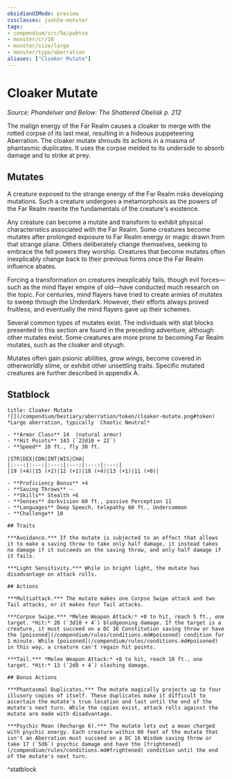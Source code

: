 ```yaml
---
obsidianUIMode: preview
cssclasses: json5e-monster
tags:
- compendium/src/5e/pabtso
- monster/cr/10
- monster/size/large
- monster/type/aberration
aliases: ["Cloaker Mutate"]
---
```

# Cloaker Mutate
*Source: Phandelver and Below: The Shattered Obelisk p. 212*  

The malign energy of the Far Realm causes a cloaker to merge with the rotted corpse of its last meal, resulting in a hideous puppeteering Aberration. The cloaker mutate shrouds its actions in a miasma of phantasmic duplicates. It uses the corpse melded to its underside to absorb damage and to strike at prey.

## Mutates

A creature exposed to the strange energy of the Far Realm risks developing mutations. Such a creature undergoes a metamorphosis as the powers of the Far Realm rewrite the fundamentals of the creature's existence.

Any creature can become a mutate and transform to exhibit physical characteristics associated with the Far Realm. Some creatures become mutates after prolonged exposure to Far Realm energy or magic drawn from that strange plane. Others deliberately change themselves, seeking to embrace the fell powers they worship. Creatures that become mutates often inexplicably change back to their previous forms once the Far Realm influence abates.

Forcing a transformation on creatures inexplicably fails, though evil forces—such as the mind flayer empire of old—have conducted much research on the topic. For centuries, mind flayers have tried to create armies of mutates to sweep through the Underdark. However, their efforts always proved fruitless, and eventually the mind flayers gave up their schemes.

Several common types of mutates exist. The individuals with stat blocks presented in this section are found in the preceding adventure, although other mutates exist. Some creatures are more prone to becoming Far Realm mutates, such as the cloaker and otyugh.

Mutates often gain psionic abilities, grow wings, become covered in otherworldly slime, or exhibit other unsettling traits. Specific mutated creatures are further described in appendix A.

## Statblock

```ad-statblock
title: Cloaker Mutate
![](/compendium/bestiary/aberration/token/cloaker-mutate.png#token)
*Large aberration, typically  Chaotic Neutral*

- **Armor Class** 14  (natural armor)
- **Hit Points** 143 (`22d10 + 22`)
- **Speed** 10 ft., fly 30 ft.

|STR|DEX|CON|INT|WIS|CHA|
|:---:|:---:|:---:|:---:|:---:|:---:|
|19 (+4)|15 (+2)|12 (+1)|18 (+4)|13 (+1)|11 (+0)|

- **Proficiency Bonus** +4
- **Saving Throws** ⏤
- **Skills** Stealth +6
- **Senses** darkvision 60 ft., passive Perception 11
- **Languages** Deep Speech, telepathy 60 ft., Undercommon
- **Challenge** 10

## Traits

***Avoidance.*** If the mutate is subjected to an effect that allows it to make a saving throw to take only half damage, it instead takes no damage if it succeeds on the saving throw, and only half damage if it fails.

***Light Sensitivity.*** While in bright light, the mutate has disadvantage on attack rolls.

## Actions

***Multiattack.*** The mutate makes one Corpse Swipe attack and two Tail attacks, or it makes four Tail attacks.

***Corpse Swipe.*** *Melee Weapon Attack:* +8 to hit, reach 5 ft., one target. *Hit:* 20 (`3d10 + 4`) bludgeoning damage. If the target is a creature, it must succeed on a DC 16 Constitution saving throw or have the [poisoned](/compendium/rules/conditions.md#poisoned) condition for 1 minute. While [poisoned](/compendium/rules/conditions.md#poisoned) in this way, a creature can't regain hit points.

***Tail.*** *Melee Weapon Attack:* +8 to hit, reach 10 ft., one target. *Hit:* 13 (`2d8 + 4`) slashing damage.

## Bonus Actions

***Phantasmal Duplicates.*** The mutate magically projects up to four illusory copies of itself. These duplicates make it difficult to ascertain the mutate's true location and last until the end of the mutate's next turn. While the copies exist, attack rolls against the mutate are made with disadvantage.

***Psychic Moan (Recharge 6).*** The mutate lets out a moan charged with psychic energy. Each creature within 60 feet of the mutate that isn't an Aberration must succeed on a DC 16 Wisdom saving throw or take 17 (`5d6`) psychic damage and have the [frightened](/compendium/rules/conditions.md#frightened) condition until the end of the mutate's next turn.
```
^statblock